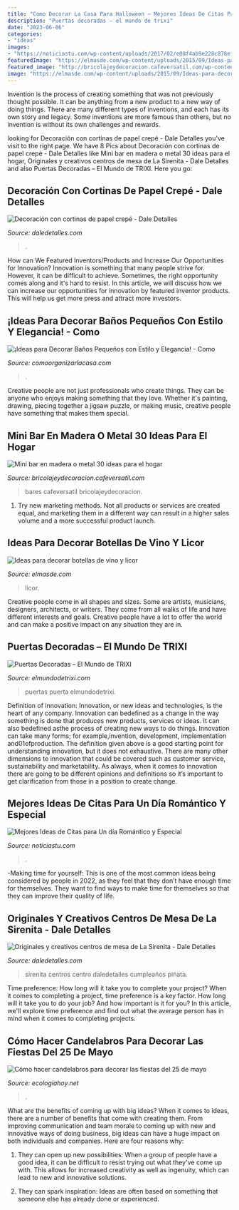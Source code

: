 ```yaml
---
title: "Como Decorar La Casa Para Halloween ~ Mejores Ideas De Citas Para Un Día Romántico Y Especial"
description: "Puertas decoradas – el mundo de trixi"
date: "2023-06-06"
categories:
- "ideas"
images:
- "https://noticiastu.com/wp-content/uploads/2017/02/e08f4ab9e228c878ef3ca6ab7f99518e-768x1149.jpg"
featuredImage: "https://elmasde.com/wp-content/uploads/2015/09/Ideas-para-decorar-botellas-de-vino-y-licor-8.jpg"
featured_image: "http://bricolajeydecoracion.cafeversatil.com/wp-content/uploads/2015/01/004.jpg"
image: "https://elmasde.com/wp-content/uploads/2015/09/Ideas-para-decorar-botellas-de-vino-y-licor-8.jpg"
---
```



Invention is the process of creating something that was not previously thought possible. It can be anything from a new product to a new way of doing things. There are many different types of inventions, and each has its own story and legacy. Some inventions are more famous than others, but no invention is without its own challenges and rewards.

	

		
looking for Decoración con cortinas de papel crepé - Dale Detalles you've visit to the right page. We have 8 Pics about Decoración con cortinas de papel crepé - Dale Detalles like Mini bar en madera o metal 30 ideas para el hogar, Originales y creativos centros de mesa de La Sirenita - Dale Detalles and also Puertas Decoradas – El Mundo de TRIXI. Here you go:
		
    
## Decoración Con Cortinas De Papel Crepé - Dale Detalles

<img loading=lazy src="https://i1.wp.com/www.daledetalles.com/wp-content/uploads/2016/08/decoracion-con-papel-creppe13.jpg" onerror="this.onerror=null;this.src='https://tse2.mm.bing.net/th?id=OIP.E4NAf9MPIJqd3Gz9_BuhvwHaJ4&amp;pid=15.1';" alt="Decoración con cortinas de papel crepé - Dale Detalles">

_Source: daledetalles.com_

>. 

	

How can We Featured Inventors/Products and Increase Our Opportunities for Innovation?
Innovation is something that many people strive for. However, it can be difficult to achieve. Sometimes, the right opportunity comes along and it's hard to resist. In this article, we will discuss how we can increase our opportunities for innovation by featured inventor products. This will help us get more press and attract more investors.

    
## ¡Ideas Para Decorar Baños Pequeños Con Estilo Y Elegancia! - Como

<img loading=lazy src="https://comoorganizarlacasa.com/wp-content/uploads/2017/09/ideas-para-decorar-banos-pequenos-20.jpg" onerror="this.onerror=null;this.src='https://tse2.mm.bing.net/th?id=OIP.fBkikGEbQ3UhegyiCWGXjQHaLV&amp;pid=15.1';" alt="¡Ideas para Decorar Baños Pequeños con Estilo y Elegancia! - Como">

_Source: comoorganizarlacasa.com_

>. 

	

Creative people are not just professionals who create things. They can be anyone who enjoys making something that they love. Whether it's painting, drawing, piecing together a jigsaw puzzle, or making music, creative people have something that makes them special.

    
## Mini Bar En Madera O Metal 30 Ideas Para El Hogar

<img loading=lazy src="http://bricolajeydecoracion.cafeversatil.com/wp-content/uploads/2015/01/004.jpg" onerror="this.onerror=null;this.src='https://tse4.mm.bing.net/th?id=OIP.VaDf4rHx2MlPuXFpZW97zQHaLH&amp;pid=15.1';" alt="Mini bar en madera o metal 30 ideas para el hogar">

_Source: bricolajeydecoracion.cafeversatil.com_

>bares cafeversatil bricolajeydecoracion. 

	

1. Try new marketing methods. Not all products or services are created equal, and marketing them in a different way can result in a higher sales volume and a more successful product launch.

    
## Ideas Para Decorar Botellas De Vino Y Licor

<img loading=lazy src="https://elmasde.com/wp-content/uploads/2015/09/Ideas-para-decorar-botellas-de-vino-y-licor-8.jpg" onerror="this.onerror=null;this.src='https://tse4.mm.bing.net/th?id=OIP.cBopm__DIumNOGsV_P_YtAAAAA&amp;pid=15.1';" alt="Ideas para decorar botellas de vino y licor">

_Source: elmasde.com_

>licor. 

	

Creative people come in all shapes and sizes. Some are artists, musicians, designers, architects, or writers. They come from all walks of life and have different interests and goals. Creative people have a lot to offer the world and can make a positive impact on any situation they are in.

    
## Puertas Decoradas – El Mundo De TRIXI

<img loading=lazy src="https://elmundodetrixi.com/wp-content/uploads/2015/05/IMG_20150423_142245.jpg" onerror="this.onerror=null;this.src='https://tse2.mm.bing.net/th?id=OIP.ucntRbYgLtXaMi7kiftcFwHaM-&amp;pid=15.1';" alt="Puertas Decoradas – El Mundo de TRIXI">

_Source: elmundodetrixi.com_

>puertas puerta elmundodetrixi. 

	

Definition of innovation:
Innovation, or new ideas and technologies, is the heart of any company. Innovation can bedefined as a change in the way something is done that produces new products, services or ideas. It can also bedefined asthe process of creating new ways to do things. Innovation can take many forms; for example,invention, development, implementation and01ofproduction.
The definition given above is a good starting point for understanding innovation, but it does not exhaustive. There are many other dimensions to innovation that could be covered such as customer service, sustainability and marketability. As always, when it comes to innovation there are going to be different opinions and definitions so it’s important to get clarification from those in a position to create change.

    
## Mejores Ideas De Citas Para Un Día Romántico Y Especial

<img loading=lazy src="https://noticiastu.com/wp-content/uploads/2017/02/e08f4ab9e228c878ef3ca6ab7f99518e-768x1149.jpg" onerror="this.onerror=null;this.src='https://tse2.mm.bing.net/th?id=OIP.vPbM9LkHw_9nqQTC_pvQ9QHaLF&amp;pid=15.1';" alt="Mejores Ideas de Citas para Un día Romántico y Especial">

_Source: noticiastu.com_

>. 

	

-Making time for yourself: This is one of the most common ideas being considered by people in 2022, as they feel that they don’t have enough time for themselves. They want to find ways to make time for themselves so that they can improve their quality of life.

    
## Originales Y Creativos Centros De Mesa De La Sirenita - Dale Detalles

<img loading=lazy src="https://i1.wp.com/www.daledetalles.com/wp-content/uploads/2016/08/centro-de-mesa-sirenita9.jpg" onerror="this.onerror=null;this.src='https://tse1.mm.bing.net/th?id=OIP.y0C6BURWjkvhoG6R2O4Q1wHaQW&amp;pid=15.1';" alt="Originales y creativos centros de mesa de La Sirenita - Dale Detalles">

_Source: daledetalles.com_

>sirenita centros centro daledetalles cumpleaños piñata. 

	

Time preference: How long will it take you to complete your project?
When it comes to completing a project, time preference is a key factor. How long will it take you to do your job? And how important is it for you? In this article, we'll explore time preference and find out what the average person has in mind when it comes to completing projects.

    
## Cómo Hacer Candelabros Para Decorar Las Fiestas Del 25 De Mayo

<img loading=lazy src="https://ecologiahoy.net/wp-content/uploads/2015/12/candelabro1.png" onerror="this.onerror=null;this.src='https://tse1.mm.bing.net/th?id=OIP.S-trrv6IQcvQ6CIiUYGD9AHaLS&amp;pid=15.1';" alt="Cómo hacer candelabros para decorar las fiestas del 25 de mayo">

_Source: ecologiahoy.net_

>. 

	

What are the benefits of coming up with big ideas?
When it comes to ideas, there are a number of benefits that come with creating them. From improving communication and team morale to coming up with new and innovative ways of doing business, big ideas can have a huge impact on both individuals and companies. Here are four reasons why: 
1. They can open up new possibilities: When a group of people have a good idea, it can be difficult to resist trying out what they've come up with. This allows for increased creativity as well as ingenuity, which can lead to new and innovative solutions. 

2. They can spark inspiration: Ideas are often based on something that someone else has already done or experienced.

